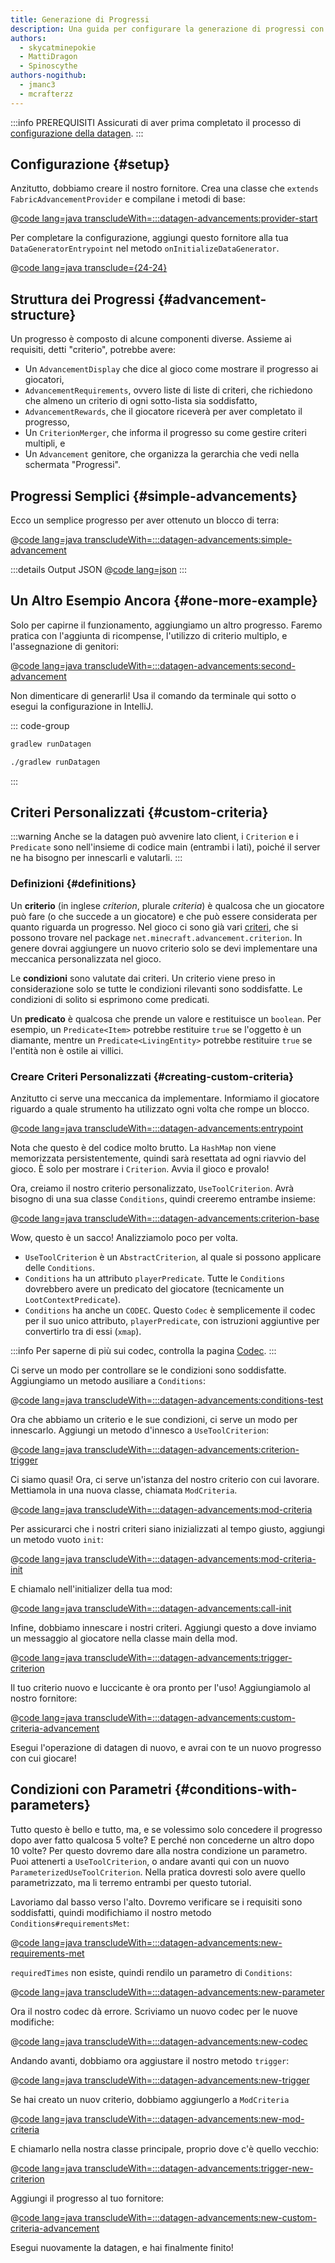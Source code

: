 ```yaml
---
title: Generazione di Progressi
description: Una guida per configurare la generazione di progressi con datagen.
authors:
  - skycatminepokie
  - MattiDragon
  - Spinoscythe
authors-nogithub:
  - jmanc3
  - mcrafterzz
---
```


:::info PREREQUISITI
Assicurati di aver prima completato il processo di [configurazione della datagen](./setup).
:::

## Configurazione {#setup}

Anzitutto, dobbiamo creare il nostro fornitore. Crea una classe che `extends FabricAdvancementProvider` e compilane i metodi di base:

@[code lang=java transcludeWith=:::datagen-advancements:provider-start](@/reference/1.21/src/client/java/com/example/docs/datagen/ExampleModAdvancementProvider.java)

Per completare la configurazione, aggiungi questo fornitore alla tua `DataGeneratorEntrypoint` nel metodo `onInitializeDataGenerator`.

@[code lang=java transclude={24-24}](@/reference/1.21/src/client/java/com/example/docs/datagen/ExampleModDataGenerator.java)

## Struttura dei Progressi {#advancement-structure}

Un progresso è composto di alcune componenti diverse. Assieme ai requisiti, detti "criterio", potrebbe avere:

- Un `AdvancementDisplay` che dice al gioco come mostrare il progresso ai giocatori,
- `AdvancementRequirements`, ovvero liste di liste di criteri, che richiedono che almeno un criterio di ogni sotto-lista sia soddisfatto,
- `AdvancementRewards`, che il giocatore riceverà per aver completato il progresso,
- Un `CriterionMerger`, che informa il progresso su come gestire criteri multipli, e
- Un `Advancement` genitore, che organizza la gerarchia che vedi nella schermata "Progressi".

## Progressi Semplici {#simple-advancements}

Ecco un semplice progresso per aver ottenuto un blocco di terra:

@[code lang=java transcludeWith=:::datagen-advancements:simple-advancement](@/reference/1.21/src/client/java/com/example/docs/datagen/ExampleModAdvancementProvider.java)

:::details Output JSON
@[code lang=json](@/reference/1.21/src/main/generated/data/example-mod/advancement/example-mod/get_dirt.json)
:::

## Un Altro Esempio Ancora {#one-more-example}

Solo per capirne il funzionamento, aggiungiamo un altro progresso. Faremo pratica con l'aggiunta di ricompense, l'utilizzo di criterio multiplo, e l'assegnazione di genitori:

@[code lang=java transcludeWith=:::datagen-advancements:second-advancement](@/reference/1.21/src/client/java/com/example/docs/datagen/ExampleModAdvancementProvider.java)

Non dimenticare di generarli! Usa il comando da terminale qui sotto o esegui la configurazione in IntelliJ.

::: code-group

```sh [Windows]
gradlew runDatagen
```

```sh [Linux]
./gradlew runDatagen
```

:::

## Criteri Personalizzati {#custom-criteria}

:::warning
Anche se la datagen può avvenire lato client, i `Criterion` e i `Predicate` sono nell'insieme di codice main (entrambi i lati), poiché il server ne ha bisogno per innescarli e valutarli.
:::

### Definizioni {#definitions}

Un **criterio** (in inglese _criterion_, plurale _criteria_) è qualcosa che un giocatore può fare (o che succede a un giocatore) e che può essere considerata per quanto riguarda un progresso. Nel gioco ci sono già vari [criteri](https://minecraft.wiki/w/Advancement_definition#List_of_triggers), che si possono trovare nel package `net.minecraft.advancement.criterion`. In genere dovrai aggiungere un nuovo criterio solo se devi implementare una meccanica personalizzata nel gioco.

Le **condizioni** sono valutate dai criteri. Un criterio viene preso in considerazione solo se tutte le condizioni rilevanti sono soddisfatte. Le condizioni di solito si esprimono come predicati.

Un **predicato** è qualcosa che prende un valore e restituisce un `boolean`. Per esempio, un `Predicate<Item>` potrebbe restituire `true` se l'oggetto è un diamante, mentre un `Predicate<LivingEntity>` potrebbe restituire `true` se l'entità non è ostile ai villici.

### Creare Criteri Personalizzati {#creating-custom-criteria}

Anzitutto ci serve una meccanica da implementare. Informiamo il giocatore riguardo a quale strumento ha utilizzato ogni volta che rompe un blocco.

@[code lang=java transcludeWith=:::datagen-advancements:entrypoint](@/reference/1.21/src/main/java/com/example/docs/advancement/ExampleModDatagenAdvancement.java)

Nota che questo è del codice molto brutto. La `HashMap` non viene memorizzata persistentemente, quindi sarà resettata ad ogni riavvio del gioco. È solo per mostrare i `Criterion`. Avvia il gioco e provalo!

Ora, creiamo il nostro criterio personalizzato, `UseToolCriterion`. Avrà bisogno di una sua classe `Conditions`, quindi creeremo entrambe insieme:

@[code lang=java transcludeWith=:::datagen-advancements:criterion-base](@/reference/1.21/src/main/java/com/example/docs/advancement/UseToolCriterion.java)

Wow, questo è un sacco! Analizziamolo poco per volta.

- `UseToolCriterion` è un `AbstractCriterion`, al quale si possono applicare delle `Conditions`.
- `Conditions` ha un attributo `playerPredicate`. Tutte le `Conditions` dovrebbero avere un predicato del giocatore (tecnicamente un `LootContextPredicate`).
- `Conditions` ha anche un `CODEC`. Questo `Codec` è semplicemente il codec per il suo unico attributo, `playerPredicate`, con istruzioni aggiuntive per convertirlo tra di essi (`xmap`).

:::info
Per saperne di più sui codec, controlla la pagina [Codec](../codecs).
:::

Ci serve un modo per controllare se le condizioni sono soddisfatte. Aggiungiamo un metodo ausiliare a `Conditions`:

@[code lang=java transcludeWith=:::datagen-advancements:conditions-test](@/reference/1.21/src/main/java/com/example/docs/advancement/UseToolCriterion.java)

Ora che abbiamo un criterio e le sue condizioni, ci serve un modo per innescarlo. Aggiungi un metodo d'innesco a `UseToolCriterion`:

@[code lang=java transcludeWith=:::datagen-advancements:criterion-trigger](@/reference/1.21/src/main/java/com/example/docs/advancement/UseToolCriterion.java)

Ci siamo quasi! Ora, ci serve un'istanza del nostro criterio con cui lavorare. Mettiamola in una nuova classe, chiamata `ModCriteria`.

@[code lang=java transcludeWith=:::datagen-advancements:mod-criteria](@/reference/1.21/src/main/java/com/example/docs/advancement/ModCriteria.java)

Per assicurarci che i nostri criteri siano inizializzati al tempo giusto, aggiungi un metodo vuoto `init`:

@[code lang=java transcludeWith=:::datagen-advancements:mod-criteria-init](@/reference/1.21/src/main/java/com/example/docs/advancement/ModCriteria.java)

E chiamalo nell'initializer della tua mod:

@[code lang=java transcludeWith=:::datagen-advancements:call-init](@/reference/1.21/src/main/java/com/example/docs/advancement/ExampleModDatagenAdvancement.java)

Infine, dobbiamo innescare i nostri criteri. Aggiungi questo a dove inviamo un messaggio al giocatore nella classe main della mod.

@[code lang=java transcludeWith=:::datagen-advancements:trigger-criterion](@/reference/1.21/src/main/java/com/example/docs/advancement/ExampleModDatagenAdvancement.java)

Il tuo criterio nuovo e luccicante è ora pronto per l'uso! Aggiungiamolo al nostro fornitore:

@[code lang=java transcludeWith=:::datagen-advancements:custom-criteria-advancement](@/reference/1.21/src/client/java/com/example/docs/datagen/ExampleModAdvancementProvider.java)

Esegui l'operazione di datagen di nuovo, e avrai con te un nuovo progresso con cui giocare!

## Condizioni con Parametri {#conditions-with-parameters}

Tutto questo è bello e tutto, ma, e se volessimo solo concedere il progresso dopo aver fatto qualcosa 5 volte? E perché non concederne un altro dopo 10 volte? Per questo dovremo dare alla nostra condizione un parametro. Puoi attenerti a `UseToolCriterion`, o andare avanti qui con un nuovo `ParameterizedUseToolCriterion`. Nella pratica dovresti solo avere quello parametrizzato, ma li terremo entrambi per questo tutorial.

Lavoriamo dal basso verso l'alto. Dovremo verificare se i requisiti sono soddisfatti, quindi modifichiamo il nostro metodo `Conditions#requirementsMet`:

@[code lang=java transcludeWith=:::datagen-advancements:new-requirements-met](@/reference/1.21/src/main/java/com/example/docs/advancement/ParameterizedUseToolCriterion.java)

`requiredTimes` non esiste, quindi rendilo un parametro di `Conditions`:

@[code lang=java transcludeWith=:::datagen-advancements:new-parameter](@/reference/1.21/src/main/java/com/example/docs/advancement/ParameterizedUseToolCriterion.java)

Ora il nostro codec dà errore. Scriviamo un nuovo codec per le nuove modifiche:

@[code lang=java transcludeWith=:::datagen-advancements:new-codec](@/reference/1.21/src/main/java/com/example/docs/advancement/ParameterizedUseToolCriterion.java)

Andando avanti, dobbiamo ora aggiustare il nostro metodo `trigger`:

@[code lang=java transcludeWith=:::datagen-advancements:new-trigger](@/reference/1.21/src/main/java/com/example/docs/advancement/ParameterizedUseToolCriterion.java)

Se hai creato un nuov criterio, dobbiamo aggiungerlo a `ModCriteria`

@[code lang=java transcludeWith=:::datagen-advancements:new-mod-criteria](@/reference/1.21/src/main/java/com/example/docs/advancement/ModCriteria.java)

E chiamarlo nella nostra classe principale, proprio dove c'è quello vecchio:

@[code lang=java transcludeWith=:::datagen-advancements:trigger-new-criterion](@/reference/1.21/src/main/java/com/example/docs/advancement/ExampleModDatagenAdvancement.java)

Aggiungi il progresso al tuo fornitore:

@[code lang=java transcludeWith=:::datagen-advancements:new-custom-criteria-advancement](@/reference/1.21/src/client/java/com/example/docs/datagen/ExampleModAdvancementProvider.java)

Esegui nuovamente la datagen, e hai finalmente finito!
